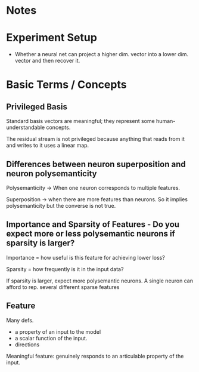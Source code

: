 # Notes

# Experiment Setup
- Whether a neural net can project a higher dim. vector into a lower dim. vector and then recover it. 

# Basic Terms / Concepts
## Privileged Basis
Standard basis vectors are meaningful; they represent some human-understandable concepts.

The residual stream is not privileged because anything that reads from it and writes to it uses a linear map. 


## Differences between neuron superposition and neuron polysemanticity 

Polysemanticity -> When one neuron corresponds to multiple features. 

Superposition -> when there are more features than neurons. So it implies polysemanticity but the converse is not true. 

## Importance and Sparsity of Features - Do you expect more or less polysemantic neurons if sparsity is larger?

Importance = how useful is this feature for achieving lower loss?

Sparsity = how frequently is it in the input data?

If sparsity is larger, expect more polysemantic neurons. A single neuron can afford to rep. several different sparse features 

## Feature

Many defs. 
- a property of an input to the model 
- a scalar function of the input. 
- directions

Meaningful feature: genuinely responds to an articulable property of the input. 